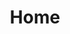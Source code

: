 ---
layout: home
title: Home
landing-title: 'Blanc Nacarat.'
description: 'Blanc Nacarat Records Label & Collectif artistique'
image: null
author: null
sitemap: true
---